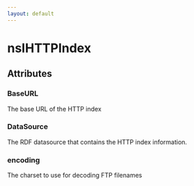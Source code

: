 ```yaml
---
layout: default
---
```


# nsIHTTPIndex #

## Attributes ##

### BaseURL ###

The base URL of the HTTP index


### DataSource ###

The RDF datasource that contains the HTTP index information.


### encoding ###

The charset to use for decoding FTP filenames

